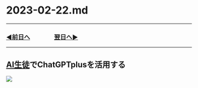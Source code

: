 # 2023-02-22.md
---
### [◀️前日へ](https://github.com/yuasys/chatty-journal/blob/main/2023/02/2023-02-21.md)&emsp;&emsp;&emsp;&emsp;[翌日へ▶️](https://github.com/yuasys/chatty-journal/blob/main/2023/02/2023-02-23.md)

---

## [AI生徒](https://youtu.be/0o8Q7725xW4?t=343)でChatGPTplusを活用する

![](https://i.imgur.com/hyVc3Pz.png)
